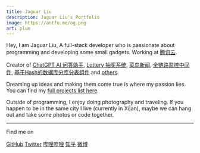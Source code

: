 ```yaml
---
title: Jaguar Liu
description: Jaguar Liu's Portfolio
image: https://antfu.me/og.png
art: plum
---
```


Hey, I am Jaguar Liu, A full-stack developer who is passionate about programming and developing some small gadgets. Working at [<span i-fxemoji:penguin /> 腾讯云](https://cloud.tencent.com/).

Creator of [ChatGPT AI 问答助手](https://gitee.com/ashbur-e/chatbot-api-go), [Lottery 抽奖系统](https://gitee.com/ashbur-e/lottery), [菜鸟新闻](https://gitee.com/ashbur-e/rookie-news), [全链路监控中间件](https://gitee.com/ashbur-e/java-agent-link-monitoring), [基于Hash的数据库分库分表组件](https://gitee.com/ashbur-e/ashbur-db-router-spring-boot-starter) and [others](/projects).<br>

Dreaming up ideas and making them come true is where my passion lies. You can find my [full projects list here](/projects).

Outside of programming, I enjoy doing photography and traveling. If you happen to be in the same city I live (currently in Xi|an), maybe we can hang out and take some photos or code together.

<div flex-auto />

---

Find me on

<p flex="~ gap-3 wrap" class="mt--2!">
    <a href="https://github.com/Eumenides1" target="_blank"><span op75 i-simple-icons-github /> GitHub</a>
    <a href="https://www.twitter.com/jaguarliu" target="_blank"><span op75 i-ri-twitter-x-fill /> Twitter</a>
    <a href="https://space.bilibili.com/386200342" target="_blank"><span op75 i-simple-icons-bilibili /> 哔哩哔哩</a>
    <a href="https://www.zhihu.com/people/fei-xiang-de-la-la-la" target="_blank"><span op75 i-simple-icons-zhihu /> 知乎</a>
    <a href="https://weibo.com/u/7485197193" target="_blank"><span op75 i-simple-icons-sinaweibo /> 微博</a>
</p>
